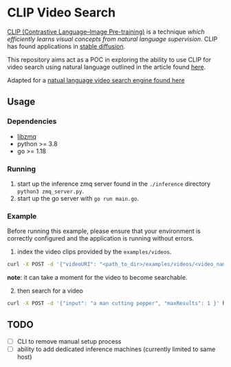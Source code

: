 # CLIP Video Search
[CLIP (Contrastive Language–Image Pre-training)](https://openai.com/blog/clip/) is a technique _which efficiently learns visual concepts from natural language supervision_. CLIP has found applications in [stable diffusion](https://github.com/huggingface/diffusers/tree/main/examples/community#clip-guided-stable-diffusion).

This repository aims act as a POC in exploring the ability to use CLIP for video search using natural language outlined in the article found [here](https://medium.com/@guyallenross/using-clip-to-build-a-natural-language-video-search-engine-6498c03c40d2).

Adapted for a [natual language video search engine found here](https://github.com/GuyARoss/movie-search-engine)

## Usage
### Dependencies
- [libzmq](https://github.com/zeromq/libzmq)
- python >= 3.8
- go >= 1.18

### Running
1. start up the inference zmq server found in the `./inference` directory `python3 zmq_server.py`.
2. start up the go server with `go run main.go`.

### Example
Before running this example, please ensure that your environment is correctly configured and the application is running without errors.

1. index the video clips provided by the `examples/videos`.
```bash
curl -X POST -d '{"videoURI": "<path_to_dir>/examples/videos/<video_name>.mp4" }' http://localhost:3000/insert 
```

__note__: it can take a moment for the video to become searchable.

2. then search for a video
```bash
curl -X POST -d '{"input": "a man cutting pepper", "maxResults": 1 }' http://localhost:3000/search
```

## TODO
- [ ] CLI to remove manual setup process
- [ ] ability to add dedicated inference machines (currently limited to same host)
